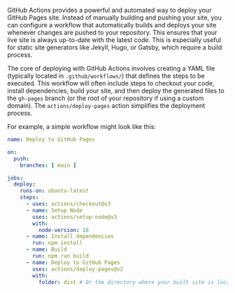 GitHub Actions provides a powerful and automated way to deploy your GitHub Pages site. Instead of manually building and pushing your site, you can configure a workflow that automatically builds and deploys your site whenever changes are pushed to your repository. This ensures that your live site is always up-to-date with the latest code. This is especially useful for static site generators like Jekyll, Hugo, or Gatsby, which require a build process.

The core of deploying with GitHub Actions involves creating a YAML file (typically located in `.github/workflows/`) that defines the steps to be executed. This workflow will often include steps to checkout your code, install dependencies, build your site, and then deploy the generated files to the `gh-pages` branch (or the root of your repository if using a custom domain). The `actions/deploy-pages` action simplifies the deployment process.

For example, a simple workflow might look like this:

```yaml
name: Deploy to GitHub Pages

on:
  push:
    branches: [ main ]

jobs:
  deploy:
    runs-on: ubuntu-latest
    steps:
      - uses: actions/checkout@v3
      - name: Setup Node
        uses: actions/setup-node@v3
        with:
          node-version: 16
      - name: Install dependencies
        run: npm install
      - name: Build
        run: npm run build
      - name: Deploy to GitHub Pages
        uses: actions/deploy-pages@v2
        with:
          folder: dist # Or the directory where your built site is located
```